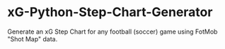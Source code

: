 # xG-Python-Step-Chart-Generator
Generate an xG Step Chart for any football (soccer) game using FotMob "Shot Map" data.
